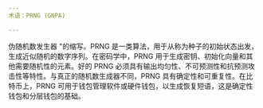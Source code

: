 ```yaml
---
术语：PRNG (GNPA)

---
```

伪随机数发生器 "的缩写。PRNG 是一类算法，用于从称为种子的初始状态出发，生成近似随机的数字序列。在密码学中，PRNG 用于生成密钥、初始化向量和其他需要随机性的元素。好的 PRNG 必须具有输出均匀性、不可预测性和抗预测攻击性等特性。与真正的随机数生成器不同，PRNG 具有确定性和可重复性。在比特币上，PRNG 可用于钱包管理软件或硬件钱包，以生成恢复短语，这是确定性钱包和分层钱包的基础。